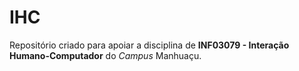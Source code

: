 # IHC

Repositório criado para apoiar a disciplina de **INF03079 - Interação Humano-Computador** do *Campus* Manhuaçu.
